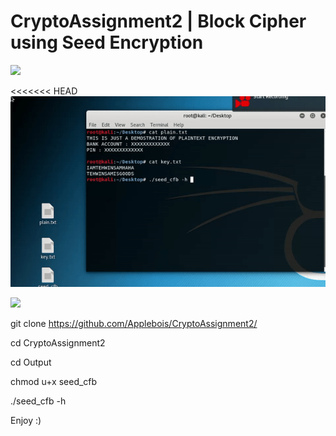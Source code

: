 # CryptoAssignment2 | Block Cipher using Seed Encryption 
![](sample.gif)

<<<<<<< HEAD
![](sample1.gif)

![](sample2.gif)

git clone https://github.com/Applebois/CryptoAssignment2/

cd CryptoAssignment2

cd Output

chmod u+x seed_cfb

./seed_cfb -h 

Enjoy :)